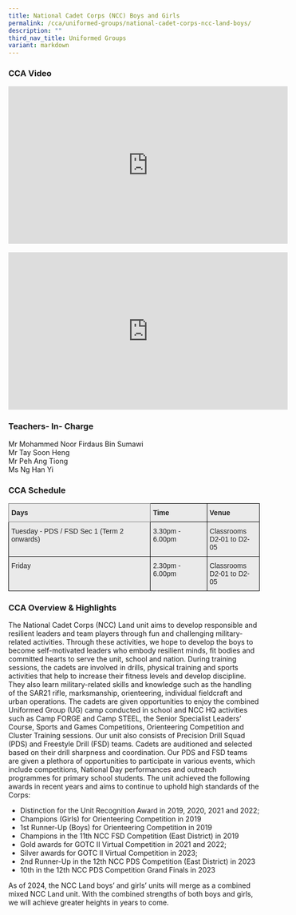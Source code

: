 ```yaml
---
title: National Cadet Corps (NCC) Boys and Girls
permalink: /cca/uniformed-groups/national-cadet-corps-ncc-land-boys/
description: ""
third_nav_title: Uniformed Groups
variant: markdown
---
```

### CCA Video

<div class="bp-youtube">

<iframe width="560" height="315" src="https://www.youtube.com/embed/IZK2WPvJatQ" title="YouTube video player" frameborder="0" allow="accelerometer; autoplay; clipboard-write; encrypted-media; gyroscope; picture-in-picture" allowfullscreen=""></iframe>

</div><br>

<div class="bp-youtube">

<iframe width="560" height="315" src="https://www.youtube.com/embed/W2f90lIdDuY" title="YouTube video player" frameborder="0" allow="accelerometer; autoplay; clipboard-write; encrypted-media; gyroscope; picture-in-picture" allowfullscreen=""></iframe>

</div>

### Teachers- In- Charge

Mr Mohammed Noor Firdaus Bin Sumawi <br>
Mr Tay Soon Heng <br>
Mr Peh Ang Tiong <br>
Ms Ng Han Yi

### CCA Schedule

<style type="text/css">
.tg  {border-collapse:collapse;border-spacing:0;}
.tg td{border-color:black;border-style:solid;border-width:1px;font-family:Arial, sans-serif;font-size:14px;
  overflow:hidden;padding:10px 5px;word-break:normal;}
.tg th{border-color:black;border-style:solid;border-width:1px;font-family:Arial, sans-serif;font-size:14px;
  font-weight:normal;overflow:hidden;padding:10px 5px;word-break:normal;}
.tg .tg-y7qa{background-color:#EAEAEA;color:#222;text-align:left;vertical-align:top}
.tg .tg-z5wu{background-color:#EAEAEA;border-color:inherit;color:#222;font-weight:bold;text-align:left;vertical-align:top}
.tg .tg-rj1p{background-color:#EAEAEA;color:#222;font-weight:bold;text-align:left;vertical-align:top}
</style>
<table class="tg">
<thead>
  <tr>
    <th class="tg-z5wu">Days</th>
    <th class="tg-rj1p">Time</th>
    <th class="tg-rj1p">Venue</th>
  </tr>
</thead>
<tbody>
  <tr>
    <td class="tg-y7qa">Tuesday - PDS / FSD Sec 1 (Term 2 onwards)</td>
    <td class="tg-y7qa">3.30pm - 6.00pm</td>
    <td class="tg-y7qa">Classrooms <br> D2-01 to D2-05</td>
  </tr>
	  <tr>
    <td class="tg-y7qa">Friday</td>
    <td class="tg-y7qa">2.30pm - 6.00pm</td>
    <td class="tg-y7qa">Classrooms <br> D2-01 to D2-05</td>
  </tr>
</tbody>
</table>

### CCA Overview &amp; Highlights


The National Cadet Corps (NCC) Land unit aims to develop responsible and resilient leaders and team players through fun and challenging military-related activities. Through these activities, we hope to develop the boys to become self-motivated leaders who embody resilient minds, fit bodies and committed hearts to serve the unit, school and nation.
During training sessions, the cadets are involved in drills, physical training and sports activities that help to increase their fitness levels and develop discipline. They also learn military-related skills and knowledge such as the handling of the SAR21 rifle, marksmanship, orienteering, individual fieldcraft and urban operations. The cadets are given opportunities to enjoy the combined Uniformed Group (UG) camp conducted in school and NCC HQ activities such as Camp FORGE and Camp STEEL, the Senior Specialist Leaders’ Course, Sports and Games Competitions, Orienteering Competition and Cluster Training sessions. 
Our unit also consists of Precision Drill Squad (PDS) and Freestyle Drill (FSD) teams. Cadets are auditioned and selected based on their drill sharpness and coordination. Our PDS and FSD teams are given a plethora of opportunities to participate in various events, which include competitions, National Day performances and outreach programmes for primary school students. 
The unit achieved the following awards in recent years and aims to continue to uphold high standards of the Corps:
* Distinction for the Unit Recognition Award in 2019, 2020, 2021 and 2022;
* Champions (Girls) for Orienteering Competition in 2019
* 1st Runner-Up (Boys) for Orienteering Competition in 2019
* Champions in the 11th NCC FSD Competition (East District) in 2019
* Gold awards for GOTC II Virtual Competition in 2021 and 2022;
* Silver awards for GOTC II Virtual Competition in 2023;
* 2nd Runner-Up in the 12th NCC PDS Competition (East District) in 2023
* 10th in the 12th NCC PDS Competition Grand Finals in 2023

As of 2024, the NCC Land boys’ and girls’ units will merge as a combined mixed NCC Land unit. With the combined strengths of both boys and girls, we will achieve greater heights in years to come. 
